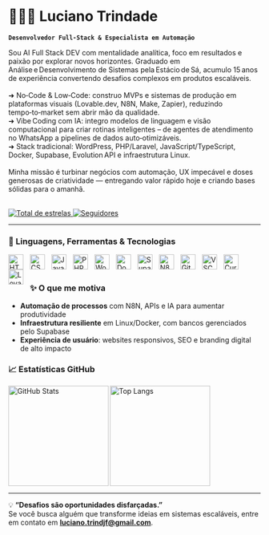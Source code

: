 # 👨🏻‍💻 Luciano Trindade

**`Desenvolvedor Full‑Stack & Especialista em Automação`**

Sou AI Full Stack DEV com mentalidade analítica, foco em resultados e paixão por explorar novos horizontes. Graduado em Análise e Desenvolvimento de Sistemas pela Estácio de Sá, acumulo 15 anos de experiência convertendo desafios complexos em produtos escaláveis.<br>
<br>
➜ No‑Code & Low‑Code: construo MVPs e sistemas de produção em plataformas visuais (Lovable.dev, N8N, Make, Zapier), reduzindo tempo‑to‑market sem abrir mão da qualidade.<br>
➜ Vibe Coding com IA: integro modelos de linguagem e visão computacional para criar rotinas inteligentes – de agentes de atendimento no WhatsApp a pipelines de dados auto‑otimizáveis.<br>
➜ Stack tradicional: WordPress, PHP/Laravel, JavaScript/TypeScript, Docker, Supabase, Evolution API e infraestrutura Linux.<br>
<br>
Minha missão é turbinar negócios com automação, UX impecável e doses generosas de criatividade — entregando valor rápido hoje e criando bases sólidas para o amanhã.<br>
<br>
<p align="left">
  <!-- ⭐️ Substitua {github_username} pelo seu usuário antes de publicar -->
  <a href="https://github.com/lucianotrindadedev?tab=repositories&sort=stargazers">
    <img alt="Total de estrelas" title="Total de estrelas no GitHub"
         src="https://custom-icon-badges.demolab.com/github/stars/lucianotrindadedev?color=55960c&style=for-the-badge&labelColor=488207&logo=star&label=estrelas"/>
  </a>
  <a href="https://github.com/lucianotrindadedev?tab=followers">
    <img alt="Seguidores" title="Me siga no GitHub"
         src="https://custom-icon-badges.demolab.com/github/followers/lucianotrindadedev?color=236ad3&labelColor=1155ba&style=for-the-badge&logo=github&label=Seguidores&logoColor=white"/>
  </a>
</p>

---

### 🤖 Linguagens, Ferramentas & Tecnologias

<img align="left" alt="HTML" title="HTML" width="30px" style="padding-right:10px;" src="https://cdn.jsdelivr.net/gh/devicons/devicon@latest/icons/html5/html5-original.svg"/>
<img align="left" alt="CSS" title="CSS" width="30px" style="padding-right:10px;" src="https://cdn.jsdelivr.net/gh/devicons/devicon@latest/icons/css3/css3-original.svg"/>
<img align="left" alt="JavaScript" title="JavaScript" width="30px" style="padding-right:10px;" src="https://cdn.jsdelivr.net/gh/devicons/devicon@latest/icons/javascript/javascript-original.svg"/>
<img align="left" alt="PHP" title="PHP" width="30px" style="padding-right:10px;" src="https://cdn.jsdelivr.net/gh/devicons/devicon@latest/icons/php/php-original.svg"/>
<img align="left" alt="WordPress" title="WordPress" width="30px" style="padding-right:10px;" src="https://cdn.jsdelivr.net/gh/devicons/devicon@latest/icons/wordpress/wordpress-plain.svg"/>
<img align="left" alt="Docker" title="Docker" width="30px" style="padding-right:10px;" src="https://cdn.jsdelivr.net/gh/devicons/devicon@latest/icons/docker/docker-original.svg"/>
<img align="left" alt="Supabase" title="Supabase" width="30px" style="padding-right:10px;" src="https://img.icons8.com/?size=100&id=grZaE9tjqDyr&format=png&color=000000"/>
<img align="left" alt="N8N" title="N8N" width="30px" style="padding-right:10px;" src="https://res.cloudinary.com/practicaldev/image/fetch/s--FsvYI0rN--/c_limit%2Cf_auto%2Cfl_progressive%2Cq_auto%2Cw_800/https://docs.n8n.io/_images/n8n-docs-icon.svg"/>
<img align="left" alt="Git" title="Git" width="30px" style="padding-right:10px;" src="https://cdn.jsdelivr.net/gh/devicons/devicon@latest/icons/git/git-original.svg"/>
<img align="left" alt="VSCode" title="VSCode" width="30px" style="padding-right:10px;" src="https://cdn.jsdelivr.net/gh/devicons/devicon@latest/icons/vscode/vscode-original.svg"/>
<img align="left" alt="Cursor" title="Cursor" width="30px" style="padding-right:10px;" src="https://img.icons8.com/?size=512&id=DiGZkjCzyZXn&format=png"/>
<img align="left" alt="Lovable" title="Lovable" width="30px" style="padding-right:10px;" src="https://i.imgur.com/E3Az7Av.png"/>
<br/><br/>

### ✨ O que me motiva

- **Automação de processos** com N8N, APIs e IA para aumentar produtividade  
- **Infraestrutura resiliente** em Linux/Docker, com bancos gerenciados pelo Supabase  
- **Experiência de usuário**: websites responsivos, SEO e branding digital de alto impacto

### 📈 Estatísticas GitHub

<p>
  <!-- Ajuste {github_username} antes de publicar -->
  <img align="left" alt="GitHub Stats" height="200"
       src="https://github-readme-stats.vercel.app/api?username=lucianotrindadedev&show_icons=true&theme=tokyonight&include_all_commits=true&locale=pt-br"/>
  <img align="left" alt="Top Langs" height="200"
       src="https://github-readme-stats.vercel.app/api/top-langs/?username=lucianotrindadedev&theme=tokyonight&layout=compact&custom_title=Tecnologias&langs_count=8"/>
</p>

<br clear="both"/>

---

💡 **“Desafios são oportunidades disfarçadas.”**  
Se você busca alguém que transforme ideias em sistemas escaláveis, entre em contato em **luciano.trindjf@gmail.com**.

